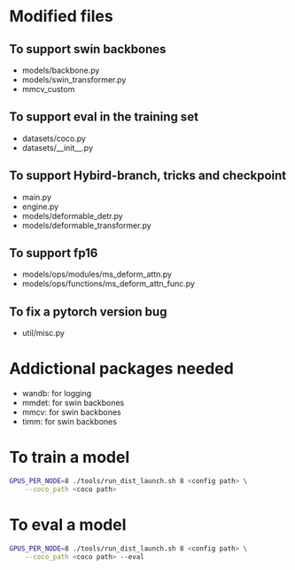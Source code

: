 # Modified files

## To support swin backbones
* models/backbone.py
* models/swin_transformer.py
* mmcv_custom

## To support eval in the training set
* datasets/coco.py
* datasets/\_\_init\_\_.py

## To support Hybird-branch, tricks and checkpoint
* main.py
* engine.py
* models/deformable_detr.py
* models/deformable_transformer.py

## To support fp16
* models/ops/modules/ms_deform_attn.py
* models/ops/functions/ms_deform_attn_func.py

## To fix a pytorch version bug
* util/misc.py

# Addictional packages needed

* wandb: for logging
* mmdet: for swin backbones
* mmcv: for swin backbones
* timm: for swin backbones

# To train a model

```Bash
GPUS_PER_NODE=8 ./tools/run_dist_launch.sh 8 <config path> \
    --coco_path <coco path>
```

# To eval a model

```Bash
GPUS_PER_NODE=8 ./tools/run_dist_launch.sh 8 <config path> \
    --coco_path <coco path> --eval
```